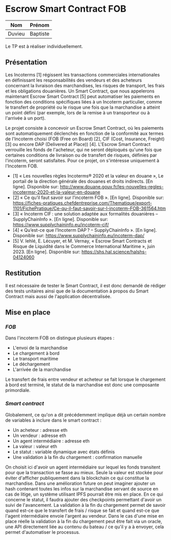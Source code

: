 # Escrow Smart Contract FOB

| Nom    | Prénom   |
|--------|----------|
| Duvieu | Baptiste |

Le TP est à réaliser individuellement.

## Présentation

Les Incoterms [1] régissent les transactions commerciales internationales en définissant les responsabilités des vendeurs et des acheteurs concernant la livraison des marchandises, les risques de transport, les frais et les obligations douanières. Un Smart Contract, que nous appelerons maintenant Escrow Smart Contract [5] peut automatiser les paiements en fonction des conditions spécifiques liées à un Incoterm particulier, comme le transfert de propriété ou le risque une fois que la marchandise a atteint un point défini (par exemple, lors de la remise à un transporteur ou à l'arrivée à un port).

Le projet consiste à concevoir un Escrow Smart Contract, où les paiements sont automatiquement déclenchés en fonction de la conformité aux termes de l'Incoterm choisi (FOB (Free on Board) [2], CIF (Cost, Insurance, Freight) [3] ou encore DAP (Delivered at Place)) [4]. L'Escrow Smart Contract verrouille les fonds de l'acheteur, qui ne seront déploqués qu'une fois que certaines conditions de livraison ou de transfert de risques, définies par l'incoterm, seront satisfaites. Pour ce projet, on s'intéresse uniquement à l'Incoterm FOB.

- [1] « Les nouvelles règles Incoterms® 2020 et la valeur en douane », Le portail de la direction générale des douanes et droits indirects. [En ligne]. Disponible sur: http://www.douane.gouv.fr/les-nouvelles-regles-incotermsr-2020-et-la-valeur-en-douane
- [2] « Ce qu’il faut savoir sur l’incoterm FOB ». [En ligne]. Disponible sur: https://fiches-pratiques.chefdentreprise.com/Thematique/export-1101/FichePratique/Ce-qu-il-faut-savoir-sur-l-incoterm-FOB-361564.htm
- [3] « Incoterm CIF : une solution adaptée aux formalités douanières – SupplyChainInfo ». [En ligne]. Disponible sur: https://www.supplychaininfo.eu/incoterm-cif/
- [4] « Qu’est-ce que l’Incoterm DAP ? – SupplyChainInfo ». [En ligne]. Disponible sur: https://www.supplychaininfo.eu/incoterm-dap/
- [5] V. Iehlé, E. Lécuyer, et M. Vernay, « Escrow Smart Contracts et Risque de Liquidité dans le Commerce International Maritime », juin 2023. [En ligne]. Disponible sur: https://shs.hal.science/halshs-04124060

## Restitution

Il est nécessaire de tester le Smart Contract, il est donc demandé de rédiger des tests unitaires ainsi que de la documentation à propos du Smart Contract mais aussi de l'application décentralisée.

## Mise en place

### _FOB_

Dans l'incoterm FOB on distingue plusieurs étapes : 
- L'envoi de la marchandise
- Le chargement à bord
- Le transport maritime
- Le déchargement
- L'arrivée de la marchandise

Le transfert de frais entre vendeur et acheteur se fait lorsque le chargement à bord est terminé, le statut de la marchandise est donc une composante primordiale.

### _Smart contract_

Globalement, ce qu'on a dit précédemment implique déjà un certain nombre de variables à inclure dans le smart contract : 
- Un acheteur : adresse eth
- Un vendeur : adresse eth
- Un agent intermédiaire : adresse eth
- La valeur : valeur eth
- Le statut : variable dynamique avec états définis
- Une validation à la fin du chargement : confirmation manuelle

On choisit ici d'avoir un agent intermédiaire sur lequel les fonds transitent pour que la transaction se fasse au mieux. Seule la valeur est stockée pour éviter d'afficher publiquement dans la blockchain ce qui constitue la marchandise. 
Dans une amélioration future on peut imaginer ajouter un hash contenant toutes les infos sur la marchandise servant de source en cas de litige, un système utilisant IPFS pourrait être mis en place.
En ce qui concerne le statut, il faudra ajouter des checkpoints permettant d'avoir un suivi de l'avancement. 
La validation à la fin du chargement permet de savoir quand est-ce que le transfert de frais / risque se fait et quand est-ce que l'agent intermédiaire envoie l'argent au vendeur.
Dans le cas d'une mise en place réelle la validation à la fin du chargement peut être fait via un oracle, une API directement liée au contenu du bateau / ce qu'il y a à envoyer, cela permet d'automatiser le processus.

